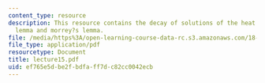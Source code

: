 ```yaml
---
content_type: resource
description: This resource contains the decay of solutions of the heat equation, campanato?s
  lemma and morrey?s lemma.
file: /media/https%3A/open-learning-course-data-rc.s3.amazonaws.com/18-152-introduction-to-partial-differential-equations-fall-2005/ef765e5dbe2fbdfaff7dc82cc0042ecb_lecture15.pdf
file_type: application/pdf
resourcetype: Document
title: lecture15.pdf
uid: ef765e5d-be2f-bdfa-ff7d-c82cc0042ecb
---
```

